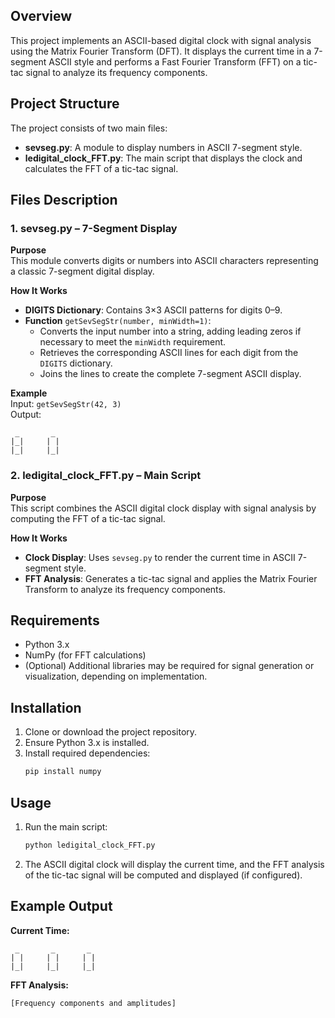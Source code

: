 
## Overview
This project implements an ASCII-based digital clock with signal analysis using the Matrix Fourier Transform (DFT). It displays the current time in a 7-segment ASCII style and performs a Fast Fourier Transform (FFT) on a tic-tac signal to analyze its frequency components.

## Project Structure
The project consists of two main files:

- **sevseg.py**: A module to display numbers in ASCII 7-segment style.
- **ledigital_clock_FFT.py**: The main script that displays the clock and calculates the FFT of a tic-tac signal.

## Files Description

### 1. sevseg.py – 7-Segment Display
**Purpose**  
This module converts digits or numbers into ASCII characters representing a classic 7-segment digital display.

**How It Works**  
- **DIGITS Dictionary**: Contains 3×3 ASCII patterns for digits 0–9.
- **Function** `getSevSegStr(number, minWidth=1)`:
  - Converts the input number into a string, adding leading zeros if necessary to meet the `minWidth` requirement.
  - Retrieves the corresponding ASCII lines for each digit from the `DIGITS` dictionary.
  - Joins the lines to create the complete 7-segment ASCII display.

**Example**  
Input: `getSevSegStr(42, 3)`  
Output:
```
 _       _ 
|_|     | |
|_|     |_| 
```

### 2. ledigital_clock_FFT.py – Main Script
**Purpose**  
This script combines the ASCII digital clock display with signal analysis by computing the FFT of a tic-tac signal.

**How It Works**  
- **Clock Display**: Uses `sevseg.py` to render the current time in ASCII 7-segment style.
- **FFT Analysis**: Generates a tic-tac signal and applies the Matrix Fourier Transform to analyze its frequency components.

## Requirements
- Python 3.x
- NumPy (for FFT calculations)
- (Optional) Additional libraries may be required for signal generation or visualization, depending on implementation.

## Installation
1. Clone or download the project repository.
2. Ensure Python 3.x is installed.
3. Install required dependencies:  
   ```bash
   pip install numpy
   ```

## Usage
1. Run the main script:  
   ```bash
   python ledigital_clock_FFT.py
   ```
2. The ASCII digital clock will display the current time, and the FFT analysis of the tic-tac signal will be computed and displayed (if configured).

## Example Output
**Current Time:**
```
 _       _       _ 
| |     | |     | |
|_|     |_|     |_| 
```
**FFT Analysis:**  
```
[Frequency components and amplitudes]
```




